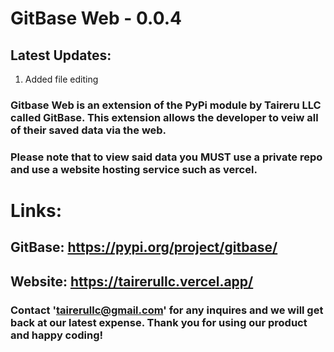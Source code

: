 # GitBase Web - 0.0.4

## Latest Updates: 
1. Added file editing

### Gitbase Web is an extension of the PyPi module by Taireru LLC called GitBase. This extension allows the developer to veiw all of their saved data via the web.
### Please note that to view said data you **MUST** use a private repo and use a website hosting service such as vercel.

# Links: 
## GitBase: https://pypi.org/project/gitbase/
## Website: https://tairerullc.vercel.app/


### Contact 'tairerullc@gmail.com' for any inquires and we will get back at our latest expense. Thank you for using our product and happy coding!


